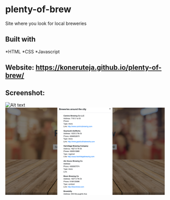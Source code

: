 # plenty-of-brew
Site where you look for local breweries 

## Built with 
*HTML
*CSS
*Javascript

## Website:   https://koneruteja.github.io/plenty-of-brew/

## Screenshot:

![Alt text](./assets/images/plenty-of-brew-img1.png "Plenty of Brew")
![Alt text](./assets/images/plenty-of-brew-img2.png "Plenty of Brew")